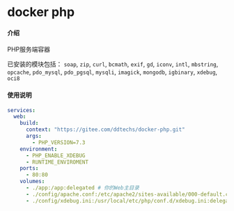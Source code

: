 # docker php

#### 介绍
PHP服务端容器

已安装的模块包括：
`soap`, `zip`, `curl`, `bcmath`, `exif`, `gd`, `iconv`, `intl`, `mbstring`, 
`opcache`, `pdo_mysql`, `pdo_pgsql`, `mysqli`, `imagick`, `mongodb`, `igbinary`, `xdebug`, `oci8`

#### 使用说明
```yaml
services:
  web:
    build:
      context: "https://gitee.com/ddtechs/docker-php.git"
      args:
        - PHP_VERSION=7.3
    environment:
      - PHP_ENABLE_XDEBUG
      - RUNTIME_ENVIROMENT
    ports:
      - 80:80
    volumes:
      - ./app:/app:delegated # 你的Web主目录
      - ./config/apache.conf:/etc/apache2/sites-available/000-default.conf:delegated  # 你的Apache的配置文件
      - ./config/xdebug.ini:/usr/local/etc/php/conf.d/xdebug.ini:delegated # 你的Xdebug的配置文件
```
